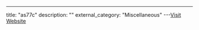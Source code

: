 ---
title: "as77c"
description: ""
external_category: "Miscellaneous"
---[Visit Website](https://github.com/as77c)

